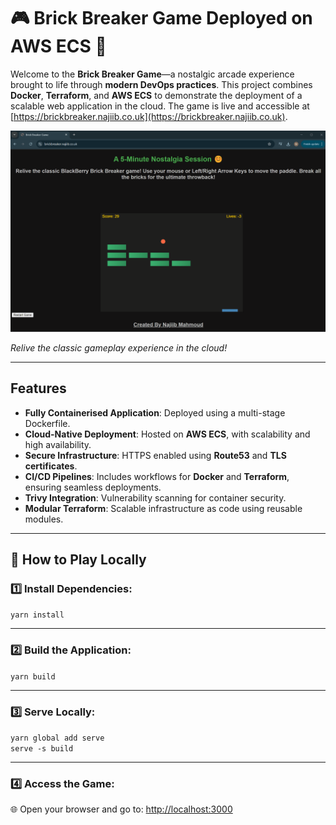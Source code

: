 # 🎮 Brick Breaker Game Deployed on AWS ECS 🚀  

Welcome to the **Brick Breaker Game**—a nostalgic arcade experience brought to life through **modern DevOps practices**. This project combines **Docker**, **Terraform**, and **AWS ECS** to demonstrate the deployment of a scalable web application in the cloud. The game is live and accessible at [https://brickbreaker.najiib.co.uk](https://brickbreaker.najiib.co.uk).

![Gameplay Animation](images/Animation.gif)

*Relive the classic gameplay experience in the cloud!*

---

## Features  

- **Fully Containerised Application**: Deployed using a multi-stage Dockerfile.  
- **Cloud-Native Deployment**: Hosted on **AWS ECS**, with scalability and high availability.  
- **Secure Infrastructure**: HTTPS enabled using **Route53** and **TLS certificates**.  
- **CI/CD Pipelines**: Includes workflows for **Docker** and **Terraform**, ensuring seamless deployments.  
- **Trivy Integration**: Vulnerability scanning for container security.  
- **Modular Terraform**: Scalable infrastructure as code using reusable modules.

---

## 🚀 How to Play Locally

### 1️⃣ Install Dependencies:
`yarn install`

---

### 2️⃣ Build the Application:
`yarn build`

---

### 3️⃣ Serve Locally:
`yarn global add serve`  
`serve -s build`

---

### 4️⃣ Access the Game:
🌐 Open your browser and go to: [http://localhost:3000](http://localhost:3000)
